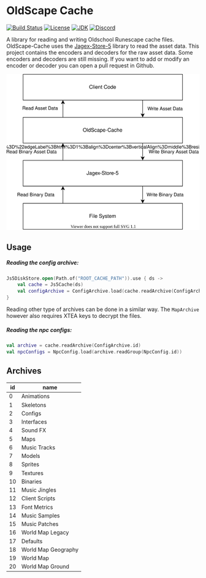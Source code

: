 # OldScape Cache
[![Build Status](https://github.com/guthix/oldscape-cache/workflows/Build/badge.svg)](https://github.com/guthix/Oldscape-Cache/actions?workflow=Build)
[![License](https://img.shields.io/github/license/guthix/OldScape-Cache)](https://github.com/guthix/OldScape-Cache/blob/master/LICENSE)
[![JDK](https://img.shields.io/badge/JDK-11%2B-blue)](https://openjdk.java.net/projects/jdk/11/)
[![Discord](https://img.shields.io/discord/538667877180637184?color=%237289da&logo=discord)](https://discord.gg/AFyGxNp)

A library for reading and writing Oldschool Runescape cache files. OldScape-Cache uses the 
[Jagex-Store-5](https://github.com/guthix/Jagex-Store-5) library to read the asset data. This project contains the 
encoders and decoders for the raw asset data. Some encoders and decoders are still missing. If you want to add or modify
an encoder or decoder you can open a pull request in Github.

![JS5 cache content](docs/images/Architecture.svg)

## Usage
##### Reading the config archive:
```kotlin
Js5DiskStore.open(Path.of("ROOT_CACHE_PATH")).use { ds ->
    val cache = Js5Cache(ds)
    val configArchive = ConfigArchive.load(cache.readArchive(ConfigArchive.id))
}
```
Reading other type of archives can be done in a similar way. The `MapArchive` however also requires XTEA keys to
decrypt the files.

##### Reading the npc configs:
```kotlin
val archive = cache.readArchive(ConfigArchive.id)
val npcConfigs = NpcConfig.load(archive.readGroup(NpcConfig.id))
```

## Archives
| id  | name             |
|-----|------------------|
|  0  |  Animations          |
|  1  |  Skeletons       |
|  2  |  Configs         | 
|  3  |  Interfaces      | 
|  4  |  Sound FX   | 
|  5  |  Maps            | 
|  6  |  Music Tracks    |
|  7  |  Models          | 
|  8  |  Sprites          | 
|  9  |  Textures         | 
|  10 |  Binaries          |  
|  11 |  Music Jingles   |
|  12 |  Client Scripts | 
|  13 |  Font Metrics           | 
|  14 |  Music Samples          | 
|  15 |  Music Patches     | 
|  16 |  World Map Legacy        |
|  17 |  Defaults        | 
|  18 |  World Map Geography        | 
|  19 |  World Map         |
|  20 |  World Map Ground         |    

